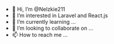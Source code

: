 - 👋 Hi, I’m @Nelzkie211
- 👀 I’m interested in Laravel and React.js
- 🌱 I’m currently learning ...
- 💞️ I’m looking to collaborate on ...
- 📫 How to reach me ...

<!---
Nelzkie211/Nelzkie211 is a ✨ special ✨ repository because its `README.md` (this file) appears on your GitHub profile.
You can click the Preview link to take a look at your changes.
--->
